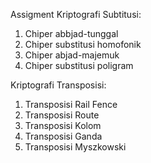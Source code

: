 Assigment
Kriptografi Subtitusi:
  1. Chiper abbjad-tunggal
  2. Chiper substitusi homofonik
  3. Chiper abjad-majemuk
  4. Chiper substitusi poligram

Kriptografi Transposisi:
  1. Transposisi Rail Fence
  2. Transposisi Route
  3. Transposisi Kolom
  4. Transposisi Ganda
  5. Transposisi Myszkowski